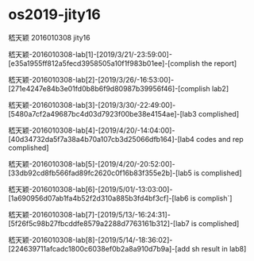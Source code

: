 # os2019-jity16
嵇天颖 2016010308 jity16

嵇天颖-2016010308-lab[1]-[2019/3/21/-23:59:00]-[e35a1955ff812a5fecd3958505a10f1f983b01ee]-[complish the report]

嵇天颖-2016010308-lab[2]-[2019/3/26/-16:53:00]-[271e4247e84b3e01fd0b8b6f9d80987b39956f46]-[complish lab2]

嵇天颖-2016010308-lab[3]-[2019/3/30/-22:49:00]-[5480a7cf2a49687bc4d03d7923f00be38e4154ae]-[lab3 complished]

嵇天颖-2016010308-lab[4]-[2019/4/20/-14:04:00]-[40d34732da5f7a38a4b70a107cb3d25066dfb164]-[lab4 codes and rep complished]

嵇天颖-2016010308-lab[5]-[2019/4/20/-20:52:00]-[33db92cd8fb566fad89fc2620c0f16b83f355e2b]-[lab5 is complished]

嵇天颖-2016010308-lab[6]-[2019/5/01/-13:03:00]-[1a690956d07ab1fa4b52f2d310a885b3fd4bf3cf]-[lab6 is complish`]

嵇天颖-2016010308-lab[7]-[2019/5/13/-16:24:31]-[5f26f5c98b27fbcddfe8579a2288d7763161b312]-[lab7 is complished]

嵇天颖-2016010308-lab[8]-[2019/5/14/-18:36:02]-[224639711afcadc1800c6038ef0b2a8a910d7b9a]-[add sh result in lab8]
